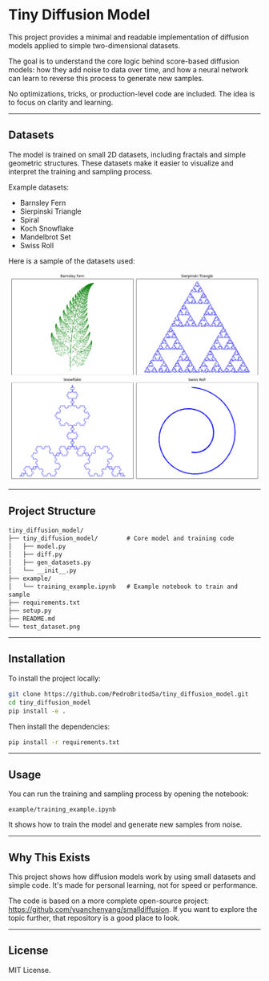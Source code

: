# Tiny Diffusion Model

This project provides a minimal and readable implementation of diffusion models applied to simple two-dimensional datasets.

The goal is to understand the core logic behind score-based diffusion models: how they add noise to data over time, and how a neural network can learn to reverse this process to generate new samples.

No optimizations, tricks, or production-level code are included. The idea is to focus on clarity and learning.

---

## Datasets

The model is trained on small 2D datasets, including fractals and simple geometric structures. These datasets make it easier to visualize and interpret the training and sampling process.

Example datasets:

- Barnsley Fern
- Sierpinski Triangle
- Spiral
- Koch Snowflake
- Mandelbrot Set
- Swiss Roll

Here is a sample of the datasets used:

<p align="center">
  <img src="test_dataset.png" alt="Example of datasets" width="500"/>
</p>

---

## Project Structure

```
tiny_diffusion_model/
├── tiny_diffusion_model/        # Core model and training code
│   ├── model.py
│   ├── diff.py
│   ├── gen_datasets.py
│   └── __init__.py
├── example/
│   └── training_example.ipynb   # Example notebook to train and sample
├── requirements.txt
├── setup.py
├── README.md
└── test_dataset.png
```

---

## Installation

To install the project locally:

```bash
git clone https://github.com/PedroBritodSa/tiny_diffusion_model.git
cd tiny_diffusion_model
pip install -e .
```

Then install the dependencies:

```bash
pip install -r requirements.txt
```

---

## Usage

You can run the training and sampling process by opening the notebook:

```
example/training_example.ipynb
```

It shows how to train the model and generate new samples from noise.

---

## Why This Exists

This project shows how diffusion models work by using small datasets and simple code. It's made for personal learning, not for speed or performance.

The code is based on a more complete open-source project: https://github.com/yuanchenyang/smalldiffusion.
If you want to explore the topic further, that repository is a good place to look.

---

## License

MIT License.
